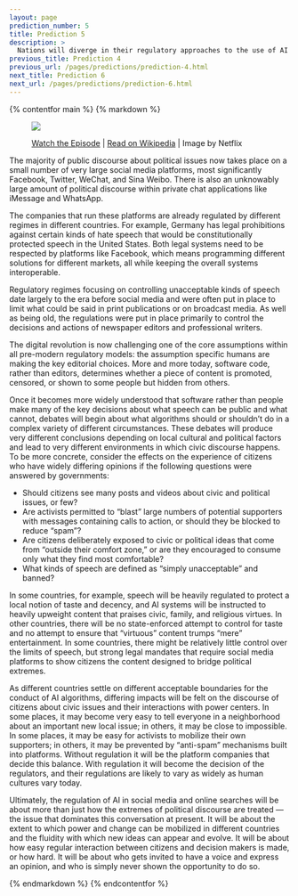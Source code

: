 ```yaml
---
layout: page
prediction_number: 5
title: Prediction 5
description: >
  Nations will diverge in their regulatory approaches to the use of AI by social media platforms, leading to very different spaces in which citizens and civil society will talk to each other and to government.
previous_title: Prediction 4
previous_url: /pages/predictions/prediction-4.html
next_title: Prediction 6
next_url: /pages/predictions/prediction-6.html
---
```


{% contentfor main %}
{% markdown %}

<figure>
  <img src="/images/predictions/prediction-5/prediction-5-black-mirror-15-million-merits.png" />
  <p><a href="https://www.netflix.com/watch/70264858" target="_blank" rel="noopener">Watch the Episode</a> | <a href="https://en.wikipedia.org/wiki/Fifteen_Million_Merits" target="_blank" rel="noopener">Read on Wikipedia</a> | Image by Netflix</p>
</figure>

The majority of public discourse about political issues now takes place on a small number of very large social media platforms, most significantly Facebook, Twitter, WeChat, and Sina Weibo. There is also an unknowably large amount of political discourse within private chat applications like iMessage and WhatsApp.

The companies that run these platforms are already regulated by different regimes in different countries. For example, Germany has legal prohibitions against certain kinds of hate speech that would be constitutionally protected speech in the United States. Both legal systems need to be respected by platforms like Facebook, which means programming different solutions for different markets, all while keeping the overall systems interoperable.

Regulatory regimes focusing on controlling unacceptable kinds of speech date largely to the era before social media and were often put in place to limit what could be said in print publications or on broadcast media. As well as being old, the regulations were put in place primarily to control the decisions and actions of newspaper editors and professional writers.

The digital revolution is now challenging one of the core assumptions within all pre-modern regulatory models: the assumption specific humans are making the key editorial choices. More and more today, software code, rather than editors, determines whether a piece of content is promoted, censored, or shown to some people but hidden from others.

Once it becomes more widely understood that software rather than people make many of the key decisions about what speech can be public and what cannot, debates will begin about what algorithms should or shouldn’t do in a complex variety of different circumstances. These debates will produce very different conclusions depending on local cultural and political factors and lead to very different environments in which civic discourse happens. To be more concrete, consider the effects on the experience of citizens who have widely differing opinions if the following questions were answered by governments:

-	Should citizens see many posts and videos about civic and political issues, or few?
-	Are activists permitted to “blast” large numbers of potential supporters with messages containing calls to action, or should they be blocked to reduce “spam”?
-	Are citizens deliberately exposed to civic or political ideas that come from “outside their comfort zone,” or are they encouraged to consume only what they find most comfortable?
-	What kinds of speech are defined as “simply unacceptable” and banned?

In some countries, for example, speech will be heavily regulated to protect a local notion of taste and decency, and AI systems will be instructed to heavily upweight content that praises civic, family, and religious virtues. In other countries, there will be no state-enforced attempt to control for taste and no attempt to ensure that “virtuous” content trumps “mere” entertainment. In some countries, there might be relatively little control over the limits of speech, but strong legal mandates that require social media platforms to show citizens the content designed to bridge political extremes.

As different countries settle on different acceptable boundaries for the conduct of AI algorithms, differing impacts will be felt on the discourse of citizens about civic issues and their interactions with power centers. In some places, it may become very easy to tell everyone in a neighborhood about an important new local issue; in others, it may be close to impossible. In some places, it may be easy for activists to mobilize their own supporters; in others, it may be prevented by “anti-spam” mechanisms built into platforms. Without regulation it will be the platform companies that decide this balance. With regulation it will become the decision of the regulators, and their regulations are likely to vary as widely as human cultures vary today.

Ultimately, the regulation of AI in social media and online searches will be about more than just how the extremes of political discourse are treated — the issue that dominates this conversation at present. It will be about the extent to which power and change can be mobilized in different countries and the fluidity with which new ideas can appear and evolve. It will be about how easy regular interaction between citizens and decision makers is made, or how hard. It will be about who gets invited to have a voice and express an opinion, and who is simply never shown the opportunity to do so.

{% endmarkdown %}
{% endcontentfor %}
